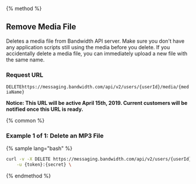 {% method %}

## Remove Media File
Deletes a media file from Bandwidth API server. Make sure you don't have any application scripts still using the media before you delete. If you accidentally delete a media file, you can immediately upload a new file with the same name.

### Request URL

<code class="delete">DELETE</code>`https://messaging.bandwidth.com/api/v2/users/{userId}/media/{mediaName}`

**Notice: This URL will be active April 15th, 2019. Current customers will be notified once this URL is ready.**

{% common %}

### Example 1 of 1: Delete an MP3 File

{% sample lang="bash" %}

```bash
curl -v -X DELETE https://messaging.bandwidth.com/api/v2/users/{userId}/media/{mediaName} \
	-u {token}:{secret} \
```
{% endmethod %}
